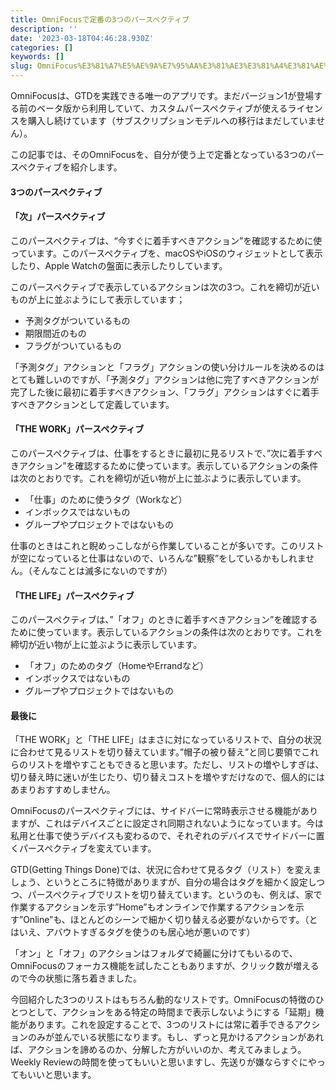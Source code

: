 ```yaml
---
title: OmniFocusで定番の3つのパースペクティブ
description: ''
date: '2023-03-18T04:46:28.930Z'
categories: []
keywords: []
slug: OmniFocus%E3%81%A7%E5%AE%9A%E7%95%AA%E3%81%AE3%E3%81%A4%E3%81%AE%E3%83%91%E3%83%BC%E3%82%B9%E3%83%9A%E3%82%AF%E3%83%86%E3%82%A3%E3%83%96
---
```

OmniFocusは、GTDを実践できる唯一のアプリです。まだバージョン1が登場する前のベータ版から利用していて、カスタムパースペクティブが使えるライセンスを購入し続けています（サブスクリプションモデルへの移行はまだしていません）。

この記事では、そのOmniFocusを、自分が使う上で定番となっている3つのパースペクティブを紹介します。

#### 3つのパースペクティブ

#### 「次」パースペクティブ

このパースペクティブは、“今すぐに着手すべきアクション”を確認するために使っています。このパースペクティブを、macOSやiOSのウィジェットとして表示したり、Apple Watchの盤面に表示したりしています。

このパースペクティブで表示しているアクションは次の3つ。これを締切が近いものが上に並ぶようにして表示しています；

*   予測タグがついているもの
*   期限間近のもの
*   フラグがついているもの

「予測タグ」アクションと「フラグ」アクションの使い分けルールを決めるのはとても難しいのですが、「予測タグ」アクションは他に完了すべきアクションが完了した後に最初に着手すべきアクション、「フラグ」アクションはすぐに着手すべきアクションとして定義しています。

#### 「THE WORK」パースペクティブ

このパースペクティブは、仕事をするときに最初に見るリストで、”次に着手すべきアクション”を確認するために使っています。表示しているアクションの条件は次のとおりです。これを締切が近い物が上に並ぶように表示しています。

*   「仕事」のために使うタグ（Workなど）
*   インボックスではないもの
*   グループやプロジェクトではないもの

仕事のときはこれと睨めっこしながら作業していることが多いです。このリストが空になっていると仕事はないので、いろんな”観察”をしているかもしれません。（そんなことは滅多にないのですが）

#### 「THE LIFE」パースペクティブ

このパースペクティブは、”「オフ」のときに着手すべきアクション”を確認するために使っています。表示しているアクションの条件は次のとおりです。これを締切が近い物が上に並ぶように表示しています。

*   「オフ」のためのタグ（HomeやErrandなど）
*   インボックスではないもの
*   グループやプロジェクトではないもの

#### 最後に

「THE WORK」と「THE LIFE」はまさに対になっているリストで、自分の状況に合わせて見るリストを切り替えています。”帽子の被り替え”と同じ要領でこれらのリストを増やすこともできると思います。ただし、リストの増やしすぎは、切り替え時に迷いが生じたり、切り替えコストを増やすだけなので、個人的にはあまりおすすめしません。

OmniFocusのパースペクティブには、サイドバーに常時表示させる機能がありますが、これはデバイスごとに設定され同期されないようになっています。今は私用と仕事で使うデバイスも変わるので、それぞれのデバイスでサイドバーに置くパースペクティブを変えています。

GTD(Getting Things Done)では、状況に合わせて見るタグ（リスト）を変えましょう、というところに特徴がありますが、自分の場合はタグを細かく設定しつつ、パースペクティブでリストを切り替えています。というのも、例えば、家で作業するアクションを示す”Home”もオンラインで作業するアクションを示す”Online”も、ほとんどのシーンで細かく切り替える必要がないからです。（とはいえ、アバウトすぎるタグを使うのも居心地が悪いのです）

「オン」と「オフ」のアクションはフォルダで綺麗に分けてもいるので、OmniFocusのフォーカス機能を試したこともありますが、クリック数が増えるので今の状態に落ち着きました。

今回紹介した3つのリストはもちろん動的なリストです。OmniFocusの特徴のひとつとして、アクションをある特定の時間まで表示しないようにする「延期」機能があります。これを設定することで、3つのリストには常に着手できるアクションのみが並んでいる状態になります。もし、ずっと見かけるアクションがあれば、アクションを諦めるのか、分解した方がいいのか、考えてみましょう。Weekly Reviewの時間を使ってもいいと思いますし、先送りが嫌ならすぐにやってもいいと思います。